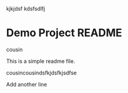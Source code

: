 kjkjdsf
kdsfsdlfj


# Demo Project README

cousin

This is a simple readme file.


cousincousindsfkjdsfkjsdfse


Add another line
